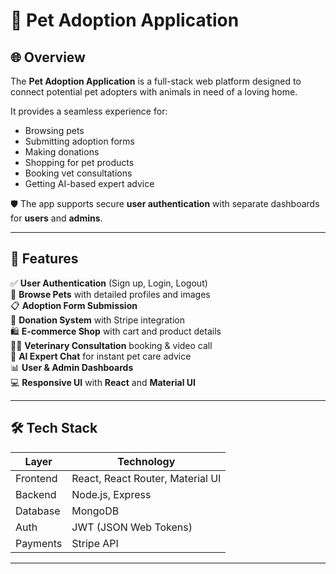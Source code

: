 # 🐾 Pet Adoption Application

## 🌐 Overview

The **Pet Adoption Application** is a full-stack web platform designed to connect potential pet adopters with animals in need of a loving home. 

It provides a seamless experience for:
- Browsing pets
- Submitting adoption forms
- Making donations
- Shopping for pet products
- Booking vet consultations
- Getting AI-based expert advice

🛡️ The app supports secure **user authentication** with separate dashboards for **users** and **admins**.

---

## 🚀 Features

✅ **User Authentication** (Sign up, Login, Logout)  
🐶 **Browse Pets** with detailed profiles and images  
📋 **Adoption Form Submission**  
💸 **Donation System** with Stripe integration  
🛍️ **E-commerce Shop** with cart and product details  
👨‍⚕️ **Veterinary Consultation** booking & video call  
🤖 **AI Expert Chat** for instant pet care advice  
📊 **User & Admin Dashboards**  
💻 **Responsive UI** with **React** and **Material UI**

---

## 🛠️ Tech Stack

| Layer     | Technology                        |
|-----------|-----------------------------------|
| Frontend  | React, React Router, Material UI  |
| Backend   | Node.js, Express                  |
| Database  | MongoDB                           |
| Auth      | JWT (JSON Web Tokens)             |
| Payments  | Stripe API                        |

---



